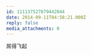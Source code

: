 ```yaml
---
id: 111137527879442044
date: 2014-09-11T04:58:21.000Z
reply: false
media_attachments: 0
---
```


屌得飞起

